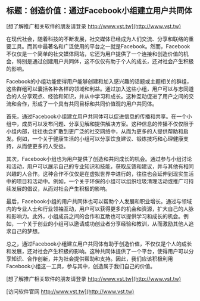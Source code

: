 ## **标题：创造价值：通过Facebook小组建立用户共同体**

[想了解推广相关软件的朋友请登录 http://www.vst.tw](http://www.vst.tw)

在现代社会，随着科技的不断发展，社交媒体已经成为人们交流、分享和联络的重要工具。而其中最著名和广泛使用的平台之一就是Facebook。然而，Facebook不仅仅是一个简单的社交媒体网站，它还为用户提供了一个连接和创造价值的机会，特别是通过创建用户共同体，这不仅仅有助于个人的成长，还对社会产生积极的影响。

Facebook的小组功能使得用户能够创建和加入感兴趣的话题或主题相关的群组，这些群组可以囊括各种各样的领域和利益。通过加入这些小组，用户可以与志同道合的人分享观点、经验和知识，并从中学习和成长。这种互动促进了用户之间的交流和合作，形成了一个具有共同目标和共同价值观的用户共同体。

首先，通过Facebook小组建立用户共同体可以促进信息的传播和共享。在一个小组中，成员可以发布问题、分享见解和提供解决方案。这种信息的传播不仅仅限于小组内部，往往也会扩散到更广泛的社交网络中，从而为更多的人提供帮助和启发。例如，一个关于健康生活的小组可以分享饮食建议、锻炼技巧和心理健康支持，从而使更多的人受益。

其次，Facebook小组也为用户提供了创造和共同成长的机会。通过参与小组讨论和活动，用户可以展示自己的专业知识和技能，获取反馈和建议，并与其他有相同兴趣的人合作。这种合作不仅仅是在虚拟世界中进行的，往往也会延伸到现实生活中的项目和活动中。例如，一个关于环保的小组可以组织垃圾清理活动或推广可持续发展的倡议，从而对社会产生积极的影响。

最后，Facebook小组的用户共同体也可以帮助个人发展和职业增长。通过与领域内的专业人士和行业领袖互动，用户可以获得更多的机会和资源，扩大自己的人脉和影响力。此外，小组成员之间的合作和互助也可以提供学习和成长的机会。例如，一个关于创业的小组可以邀请成功创业者分享经验和教训，从而激励其他人追求自己的梦想。

总之，通过Facebook小组建立用户共同体有助于创造价值，不仅仅是个人的成长和发展，还对社会产生积极的影响。这种共同体提供了一个平台，使得用户可以分享知识、合作创新，并为社会提供帮助和支持。因此，我们应该积极利用Facebook小组这一工具，参与其中，创造属于我们自己的价值。

[想了解推广相关软件的朋友请登录 http://www.vst.tw](http://www.vst.tw)


[访问软件官网 http://www.vst.tw](http://www.vst.tw)
